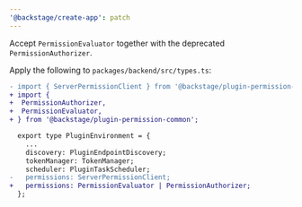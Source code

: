 ```yaml
---
'@backstage/create-app': patch
---
```


Accept `PermissionEvaluator` together with the deprecated `PermissionAuthorizer`.

Apply the following to `packages/backend/src/types.ts`:

```diff
- import { ServerPermissionClient } from '@backstage/plugin-permission-node';
+ import {
+  PermissionAuthorizer,
+  PermissionEvaluator,
+ } from '@backstage/plugin-permission-common';

  export type PluginEnvironment = {
    ...
    discovery: PluginEndpointDiscovery;
    tokenManager: TokenManager;
    scheduler: PluginTaskScheduler;
-   permissions: ServerPermissionClient;
+   permissions: PermissionEvaluator | PermissionAuthorizer;
  };
```
